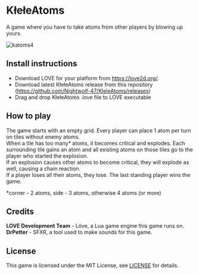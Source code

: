 # KłełeAtoms
A game where you have to take atoms from other players by blowing up yours.
  
![katoms4](https://user-images.githubusercontent.com/72660447/121074985-e68e1f00-c7d4-11eb-83bc-7d3b8512b8ef.png)

## Install instructions
- Download LOVE for your platform from https://love2d.org/.
- Download latest KłełeAtoms release from this repository (https://github.com/Nightwolf-47/KleleAtoms/releases)
- Drag and drop KłełeAtoms .love file to LOVE executable

## How to play
The game starts with an empty grid. Every player can place 1 atom per turn on tiles without enemy atoms.  
When a tile has too many* atoms, it becomes critical and explodes. Each surrounding tile gains an atom and all existing atoms on those tiles go to the player who started the explosion.  
If an explosion causes other atoms to become critical, they will explode as well, causing a chain reaction.  
If a player loses all their atoms, they lose. The last standing player wins the game.  
  
\*corner - 2 atoms, side - 3 atoms, otherwise 4 atoms (or more)

## Credits  
**LOVE Development Team** - Löve, a Lua game engine this game runs on.  
**DrPetter** - SFXR, a tool used to make sounds for this game.  

## License
This game is licensed under the MIT License, see [LICENSE](https://github.com/Nightwolf-47/KleleAtoms/blob/main/LICENSE) for details.

